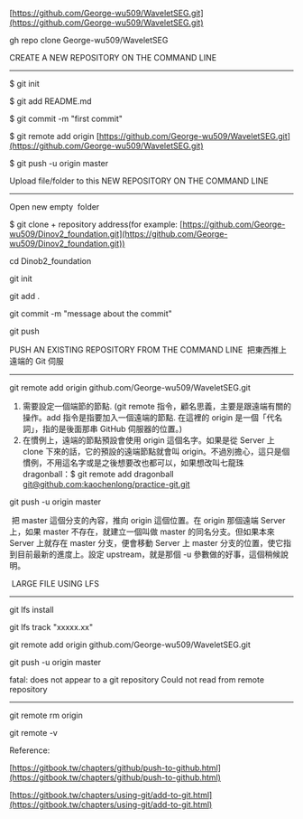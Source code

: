 
[https://github.com/George-wu509/WaveletSEG.git](https://github.com/George-wu509/WaveletSEG.git)

gh repo clone George-wu509/WaveletSEG

CREATE A NEW REPOSITORY ON THE COMMAND LINE

-------------------------------------

$ git init

$ git add README.md

$ git commit -m "first commit"

$ git remote add origin [https://github.com/George-wu509/WaveletSEG.git](https://github.com/George-wu509/WaveletSEG.git)

$ git push -u origin master

Upload file/folder to this NEW REPOSITORY ON THE COMMAND LINE

-------------------------------------

Open new empty  folder

$ git clone + repository address(for example: [https://github.com/George-wu509/Dinov2_foundation.git](https://github.com/George-wu509/Dinov2_foundation.git))

cd Dinob2_foundation

git init

git add .

git commit -m "message about the commit"

git push

PUSH AN EXISTING REPOSITORY FROM THE COMMAND LINE  把東西推上遠端的 Git 伺服

-------------------------------------

git remote add origin github.com/George-wu509/WaveletSEG.git

1. 需要設定一個端節的節點. (git remote 指令，顧名思義，主要是跟遠端有關的操作。add 指令是指要加入一個遠端的節點. 在這裡的 origin 是一個「代名詞」，指的是後面那串 GitHub 伺服器的位置。)    
2. 在慣例上，遠端的節點預設會使用 origin 這個名字。如果是從 Server 上 clone 下來的話，它的預設的遠端節點就會叫 origin。不過別擔心，這只是個慣例，不用這名字或是之後想要改也都可以，如果想改叫七龍珠 dragonball：$ git remote add dragonball [git@github.com:kaochenlong/practice-git.git](mailto:git@github.com:kaochenlong/practice-git.git)

git push -u origin master

 把 master 這個分支的內容，推向 origin 這個位置。在 origin 那個遠端 Server 上，如果 master 不存在，就建立一個叫做 master 的同名分支。但如果本來 Server 上就存在 master 分支，便會移動 Server 上 master 分支的位置，使它指到目前最新的進度上。設定 upstream，就是那個 -u 參數做的好事，這個稍候說明。

 LARGE FILE USING LFS

-------------------------------------

git lfs install

git lfs track "xxxxx.xx"

git remote add origin github.com/George-wu509/WaveletSEG.git

git push -u origin master

fatal: does not appear to a git repository Could not read from remote repository

-------------------------------------

git remote rm origin

git remote -v

Reference:

[https://gitbook.tw/chapters/github/push-to-github.html](https://gitbook.tw/chapters/github/push-to-github.html)

[https://gitbook.tw/chapters/using-git/add-to-git.html](https://gitbook.tw/chapters/using-git/add-to-git.html)